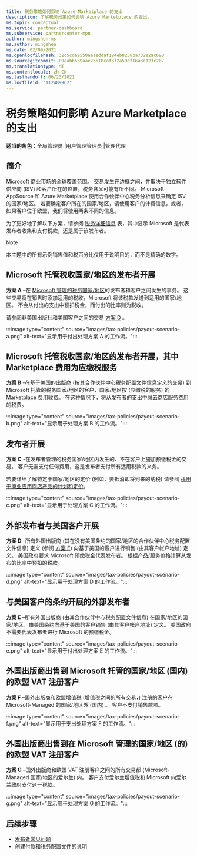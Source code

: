 ```yaml
---
title: 税务策略如何影响 Azure Marketplace 的支出
description: 了解税务政策如何影响 Azure Marketplace 的支出。
ms.topic: conceptual
ms.service: partner-dashboard
ms.subservice: partnercenter-mpn
author: mingshen-ms
ms.author: mingshen
ms.date: 02/09/2021
ms.openlocfilehash: 32c5cda9558aaaeddaf194eb8258ba732e2ac698
ms.sourcegitcommit: 09eabb559aae25518caf3f2a59ef16a3e123c207
ms.translationtype: MT
ms.contentlocale: zh-CN
ms.lasthandoff: 06/23/2021
ms.locfileid: "112489962"
---
```

# <a name="how-tax-policies-affect-payout-for-azure-marketplace"></a>税务策略如何影响 Azure Marketplace 的支出

**适当的角色**：全局管理员 |用户管理管理员 |管理代理

## <a name="introduction"></a>简介

Microsoft 商业市场的全球覆盖范围。 交易发生在边框之间，并取决于独立软件供应商 (ISV) 和客户所在的位置，税务含义可能有所不同。 Microsoft AppSource 和 Azure Marketplace 使用合作伙伴中心税务分析信息来确定 ISV 的国家/地区。 若要确定客户所在的国家/地区，请使用客户的计费信息，或者，如果客户位于欧盟，我们将使用两条不同的信息。

为了更好地了解以下方案，请参阅 [税务详细信息](tax-details-marketplace.md) 表，其中显示 Microsoft 是代表发布者收集和支付税款，还是属于该发布者。

> [!NOTE]
> 本主题中的所有示例销售值和税百分比仅用于说明目的，而不是精确的数字。

## <a name="publisher-transacts-in-microsoft-managed-tax-country"></a>Microsoft 托管税收国家/地区的发布者开展

**方案 A** –在 [Microsoft 管理的税务国家/地区](tax-details-marketplace.md#microsoft-managed-countries)的发布者和客户之间发生的事务。 这些交易将在销售时添加适用的税收，Microsoft 将该税款发送到适用的国家/地区。 不会从付出的支出中预扣税金，而付出的比率则为税收。

请参阅非美国出版社和美国客户之间的交易 [方案 D](#foreign-publisher-transacts-with-us-customer) 。

:::image type="content" source="images/tax-policies/payout-scenario-a.png" alt-text="显示用于付出处理方案 A 的工作流。":::

## <a name="publisher-transacts-in-microsoft-managed-tax-country-where-marketplace-fee-is-taxable-service"></a>Microsoft 托管税收国家/地区的发布者开展，其中 Marketplace 费用为应缴税服务

**方案 B** -在基于美国的出版商 (按其合作伙伴中心税务配置文件信息定义的交易) 到 Microsoft 托管的税务国家/地区的客户，国家/地区按 (应缴税的服务) 的 Marketplace 费用收费。 在这种情况下，将从发布者的支出中减去商店服务费用的税费。

:::image type="content" source="images/tax-policies/payout-scenario-b.png" alt-text="显示用于处理方案 B 的工作流。":::

## <a name="publisher-transacts-in-publisher-managed-tax-country"></a>发布者开展

**方案 C** -在发布者管理的税务国家/地区内发生的、不在客户上施加预缴税金的交易。 客户无需支付任何费用，这是发布者支付所有适用税款的义务。

若要详细了解特定于国家/地区的定价 (例如，要抵消即将到来的纳税) 请参阅 [适用于商业应用商店产品的计划和定价](/azure/marketplace/plans-pricing#custom-prices)。

:::image type="content" source="images/tax-policies/payout-scenario-c.png" alt-text="显示用于处理方案 C 的工作流。":::

## <a name="foreign-publisher-transacts-with-us-customer"></a>外部发布者与美国客户开展

**方案 D** -所有外国出版商 (其在没有美国条约的国家/地区的合作伙伴中心税务配置文件信息) 定义 (参阅 [方案 E](#foreign-publisher-with-a-treaty-transacts-with-us-customer)) 向基于美国的客户进行销售 (由其客户帐户地址) 定义。 美国政府要求 Microsoft 预缴税金代表发布者。 根据产品/服务价格计算从发布的比率中预扣的税款。

:::image type="content" source="images/tax-policies/payout-scenario-d.png" alt-text="显示用于处理方案 D 的工作流。":::

## <a name="foreign-publisher-with-a-treaty-transacts-with-us-customer"></a>与美国客户的条约开展的外部发布者

**方案 E** –所有外国出版商 (由其合作伙伴中心税务配置文件信息) 在国家/地区的国家/地区，由美国条约向基于美国的客户销售 (由其客户帐户地址) 定义。 美国政府不需要代表发布者进行 Microsoft 的预缴税金。

:::image type="content" source="images/tax-policies/payout-scenario-e.png" alt-text="显示用于付出处理方案 E 的工作流。":::

## <a name="foreign-publisher-sells-to-an-eu-vat-registered-customer-in-a-microsoft-managed-country-outside-ireland"></a>外国出版商出售到 Microsoft 托管的国家/地区 (国内) 的欧盟 VAT 注册客户

**方案 F** –国外出版商和欧盟增值税 (增值税之间的所有交易，) 注册的客户在 Microsoft-Managed 的国家/地区外 (国内) 。 客户不支付销售款项。

:::image type="content" source="images/tax-policies/payout-scenario-f.png" alt-text="显示用于支出处理方案 F 的工作流。":::

## <a name="foreign-publisher-sells-to-an-eu-vat-registered-customer-in-a-microsoft-managed-country-in-ireland"></a>外国出版商出售到在 Microsoft 管理的国家/地区 (的) 的欧盟 VAT 注册客户

**方案 G** –国外出版商和欧盟 VAT 注册客户之间的所有交易都 (Microsoft-Managed 国家/地区的爱尔兰) 内。 客户支付爱尔兰增值税和 Microsoft 向爱尔兰政府支付这一税款。

:::image type="content" source="images/tax-policies/payout-scenario-g.png" alt-text="显示用于处理方案 G 的工作流。":::

## <a name="next-steps"></a>后续步骤

- [发布者常见问题](/azure/marketplace/marketplace-faq-publisher-guide)
- [创建付款和税务配置文件的说明](./set-up-your-payout-account.md?context=%2fazure%2fmarketplace%2fcontext%2fcontext#create-a-payment-profile)